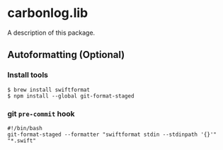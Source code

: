 # carbonlog.lib

A description of this package.

## Autoformatting (Optional)

### Install tools
```shell
$ brew install swiftformat
$ npm install --global git-format-staged
```
### git `pre-commit` hook

```shell
#!/bin/bash
git-format-staged --formatter "swiftformat stdin --stdinpath '{}'" "*.swift"
```